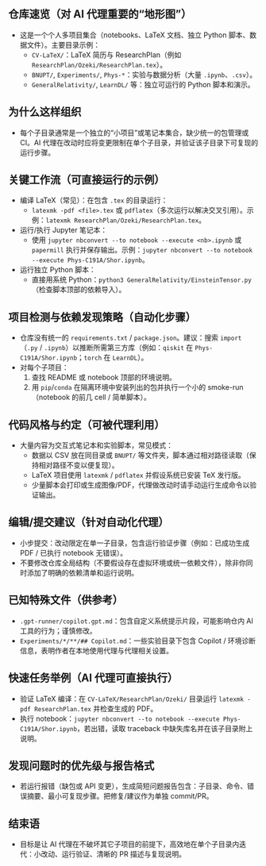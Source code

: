 ## 仓库速览（对 AI 代理重要的“地形图”）

- 这是一个个人多项目集合（notebooks、LaTeX 文档、独立 Python 脚本、数据文件）。主要目录示例：
  - `CV-LaTeX/`：LaTeX 简历与 ResearchPlan（例如 `ResearchPlan/Ozeki/ResearchPlan.tex`）。
  - `BNUPT/`, `Experiments/`, `Phys-*`：实验与数据分析（大量 `.ipynb`、`.csv`）。
  - `GeneralRelativity/`, `LearnDL/` 等：独立可运行的 Python 脚本和演示。

## 为什么这样组织
- 每个子目录通常是一个独立的“小项目”或笔记本集合，缺少统一的包管理或 CI。AI 代理在改动时应将变更限制在单个子目录，并验证该子目录下可复现的运行步骤。

## 关键工作流（可直接运行的示例）
- 编译 LaTeX（常见）：在包含 `.tex` 的目录运行：
  - `latexmk -pdf <file>.tex` 或 `pdflatex`（多次运行以解决交叉引用）。示例：`latexmk ResearchPlan/Ozeki/ResearchPlan.tex`。
- 运行/执行 Jupyter 笔记本：
  - 使用 `jupyter nbconvert --to notebook --execute <nb>.ipynb` 或 `papermill` 执行并保存输出。示例：`jupyter nbconvert --to notebook --execute Phys-C191A/Shor.ipynb`。
- 运行独立 Python 脚本：
  - 直接用系统 Python：`python3 GeneralRelativity/EinsteinTensor.py`（检查脚本顶部的依赖导入）。

## 项目检测与依赖发现策略（自动化步骤）
- 仓库没有统一的 `requirements.txt` / `package.json`。建议：搜索 `import `（`.py` / `.ipynb`）以推断所需第三方库（例如：`qiskit` 在 `Phys-C191A/Shor.ipynb`；`torch` 在 `LearnDL`）。
- 对每个子项目：
  1. 查找 README 或 notebook 顶部的环境说明。  
  2. 用 `pip`/`conda` 在隔离环境中安装列出的包并执行一个小的 smoke-run（notebook 的前几 cell / 简单脚本）。

## 代码风格与约定（可被代理利用）
- 大量内容为交互式笔记本和实验脚本，常见模式：
  - 数据以 CSV 放在同目录或 `BNUPT/` 等文件夹，脚本通过相对路径读取（保持相对路径不变以便复现）。
  - LaTeX 项目使用 `latexmk` / `pdflatex` 并假设系统已安装 TeX 发行版。
  - 少量脚本会打印或生成图像/PDF，代理做改动时请手动运行生成命令以验证输出。

## 编辑/提交建议（针对自动化代理）
- 小步提交：改动限定在单一子目录，包含运行验证步骤（例如：已成功生成 PDF / 已执行 notebook 无错误）。
- 不要修改仓库全局结构（不要假设存在虚拟环境或统一依赖文件），除非你同时添加了明确的依赖清单和运行说明。

## 已知特殊文件（供参考）
- `.gpt-runner/copilot.gpt.md`：包含自定义系统提示片段，可能影响仓内 AI 工具的行为；谨慎修改。  
- `Experiments/*/**/## Copilot.md`：一些实验目录下包含 Copilot / 环境诊断信息，表明作者在本地使用代理与代理相关设置。

## 快速任务举例（AI 代理可直接执行）
- 验证 LaTeX 编译：在 `CV-LaTeX/ResearchPlan/Ozeki/` 目录运行 `latexmk -pdf ResearchPlan.tex` 并检查生成的 PDF。  
- 执行 notebook：`jupyter nbconvert --to notebook --execute Phys-C191A/Shor.ipynb`，若出错，读取 traceback 中缺失库名并在该子目录附上说明。

## 发现问题时的优先级与报告格式
- 若运行报错（缺包或 API 变更），生成简短问题报告包含：子目录、命令、错误摘要、最小可复现步骤。把修复/建议作为单独 commit/PR。

## 结束语
- 目标是让 AI 代理在不破坏其它子项目的前提下，高效地在单个子目录内迭代：小改动、运行验证、清晰的 PR 描述与复现说明。
